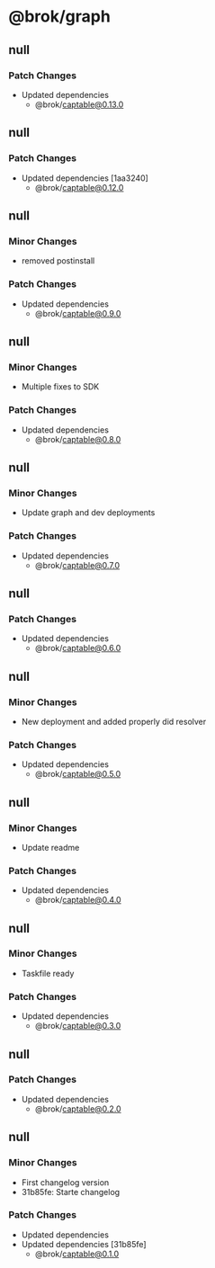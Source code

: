 # @brok/graph

## null

### Patch Changes

- Updated dependencies
  - @brok/captable@0.13.0

## null

### Patch Changes

- Updated dependencies [1aa3240]
  - @brok/captable@0.12.0

## null

### Minor Changes

- removed postinstall

### Patch Changes

- Updated dependencies
  - @brok/captable@0.9.0

## null

### Minor Changes

- Multiple fixes to SDK

### Patch Changes

- Updated dependencies
  - @brok/captable@0.8.0

## null

### Minor Changes

- Update graph and dev deployments

### Patch Changes

- Updated dependencies
  - @brok/captable@0.7.0

## null

### Patch Changes

- Updated dependencies
  - @brok/captable@0.6.0

## null

### Minor Changes

- New deployment and added properly did resolver

### Patch Changes

- Updated dependencies
  - @brok/captable@0.5.0

## null

### Minor Changes

- Update readme

### Patch Changes

- Updated dependencies
  - @brok/captable@0.4.0

## null

### Minor Changes

- Taskfile ready

### Patch Changes

- Updated dependencies
  - @brok/captable@0.3.0

## null

### Patch Changes

- Updated dependencies
  - @brok/captable@0.2.0

## null

### Minor Changes

- First changelog version
- 31b85fe: Starte changelog

### Patch Changes

- Updated dependencies
- Updated dependencies [31b85fe]
  - @brok/captable@0.1.0
